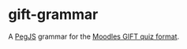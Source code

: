 gift-grammar
============

A [PegJS][pegjs] grammar for the [Moodles GIFT quiz format][gift].

[pegjs]: https://pegjs.org/
[gift]: https://docs.moodle.org/23/en/GIFT_format
